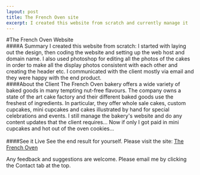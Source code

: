 ```yaml
---
layout: post
title: The French Oven site
excerpt: I created this website from scratch and currently manage it
---
```

#The French Oven Website
<br/>
####A Summary
I created this website from scratch: I started with laying out the design, then coding the website and setting up the web host and domain name. 
I also used photoshop for editing all the photos of the cakes in order to make all the display photos consistent with 
each other and creating the header etc. 
I communicated with the client mostly via email and they were happy with the end product. 
<br/>
####About the Client
The French Oven bakery offers a wide variety of baked goods in many tempting nut-free flavours. The company owns a state of the art cake factory and their different baked goods use the freshest of ingredients. In particular, they offer whole sale cakes, custom cupcakes, mini cupcakes and cakes illustrated by hand for special celebrations and events. 
I still manage the bakery's website and do any content updates that the client requires... Now if only I got paid in mini cupcakes and hot out of the oven cookies...  
<br/>
####See it Live
See the end result for yourself. Please visit the site:
<a href="http://www.thefrenchoven.on.ca/index.html">The French Oven</a>

Any feedback and suggestions are welcome. Please email me by clicking the Contact tab at the top. 


 

